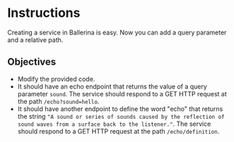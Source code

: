 # Instructions

Creating a service in Ballerina is easy. Now you can add a query parameter and a relative path.

## Objectives

- Modify the provided code.
- It should have an echo endpoint that returns the value of a query parameter `sound`. The service should respond to a GET HTTP request at the path `/echo?sound=hello`.
- It should have another endpoint to define the word "echo" that returns the string `"A sound or series of sounds caused by the reflection of sound waves from a surface back to the listener."`. The service should respond to a GET HTTP request at the path `/echo/definition`.
